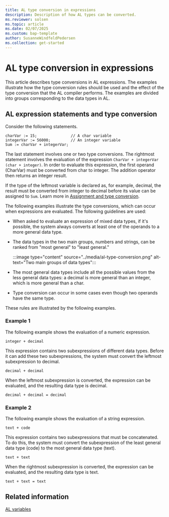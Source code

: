 ```yaml
---
title: AL type conversion in expressions
description: Description of how AL types can be converted.
ms.reviewer: solsen
ms.topic: article
ms.date: 02/07/2025
ms.custom: bap-template
author: SusanneWindfeldPedersen
ms.collection: get-started
---
```


# AL type conversion in expressions

This article describes type conversions in AL expressions. The examples illustrate how the type conversion rules should be used and the effect of the type conversion that the AL compiler performs. The examples are divided into groups corresponding to the data types in AL.

## AL expression statements and type conversion

Consider the following statements.

```al
charVar := 15;               // A char variable
integerVar := 56000;         // An integer variable
Sum := charVar + integerVar;
```

The last statement involves one or two type conversions. The rightmost statement involves the evaluation of the expression `CharVar + integerVar (char + integer)`. In order to evaluate this expression, the first operand (CharVar) must be converted from char to integer. The addition operator then returns an integer result.

If the type of the leftmost variable is declared as, for example, decimal, the result must be converted from integer to decimal before its value can be assigned to `Sum`. Learn more in [Assignment and type conversion](devenv-al-variables.md#assignment-and-type-conversion).

The following examples illustrate the type conversions, which can occur when expressions are evaluated. The following guidelines are used:

- When asked to evaluate an expression of mixed data types, if it's possible, the system always converts at least one of the operands to a more general data type.
- The data types in the two main groups, numbers and strings, can be ranked from "most general" to "least general."

  :::image type="content" source="../media/al-type-conversion.png" alt-text="Two main groups of data types":::

- The most general data types include all the possible values from the less general data types: a decimal is more general than an integer, which is more general than a char.

- Type conversion can occur in some cases even though two operands have the same type.

These rules are illustrated by the following examples.

### Example 1

The following example shows the evaluation of a numeric expression.

```
integer + decimal
```

This expression contains two subexpressions of different data types. Before it can add these two subexpressions, the system must convert the leftmost subexpression to decimal.

```
decimal + decimal
```

When the leftmost subexpression is converted, the expression can be evaluated, and the resulting data type is decimal.

```
decimal + decimal = decimal
```

### Example 2

The following example shows the evaluation of a string expression.

```
text + code
```

This expression contains two subexpressions that must be concatenated. To do this, the system must convert the subexpression of the least general data type (code) to the most general data type (text).

```
text + text
```

When the rightmost subexpression is converted, the expression can be evaluated, and the resulting data type is text.

```
text + text = text
```

## Related information

[AL variables](devenv-al-variables.md#assignment-and-type-conversion)  
